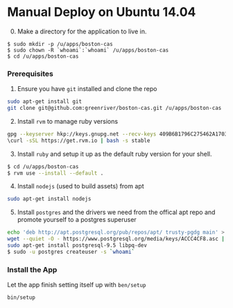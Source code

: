 # Manual Deploy on Ubuntu 14.04

0. Make a directory for the application to live in.
 ```
$ sudo mkdir -p /u/apps/boston-cas
$ sudo chown -R `whoami`:`whoami` /u/apps/boston-cas
$ cd /u/apps/boston-cas
 ```

### Prerequisites

1. Ensure you have `git` installed and clone the repo
 ```bash
sudo apt-get install git
git clone git@github.com:greenriver/boston-cas.git /u/apps/boston-cas
 ```

2. Install `rvm` to manage ruby versions
 ```bash
gpg --keyserver hkp://keys.gnupg.net --recv-keys 409B6B1796C275462A1703113804BB82D39DC0E3
\curl -sSL https://get.rvm.io | bash -s stable
 ```

3. Install `ruby` and setup it up as the default ruby version for your shell.
 ```bash
$ cd /u/apps/boston-cas
$ rvm use --install --default .
 ```

4. Install `nodejs` (used to build assets) from apt
 ```bash
sudo apt-get install nodejs
 ```

5. Install `postgres` and the drivers we need from the offical apt repo and promote yourself to a postgres superuser
 ```bash
echo 'deb http://apt.postgresql.org/pub/repos/apt/ trusty-pgdg main' > /etc/apt/sources.list.d/pgdg.list
wget --quiet -O - https://www.postgresql.org/media/keys/ACCC4CF8.asc |   sudo apt-key add -
sudo apt-get install postgresql-9.5 libpq-dev
$ sudo -u postgres createuser -s `whoami`
 ```

### Install the App
Let the app finish setting itself up with `ben/setup`
 ```bash
bin/setup
 ```
